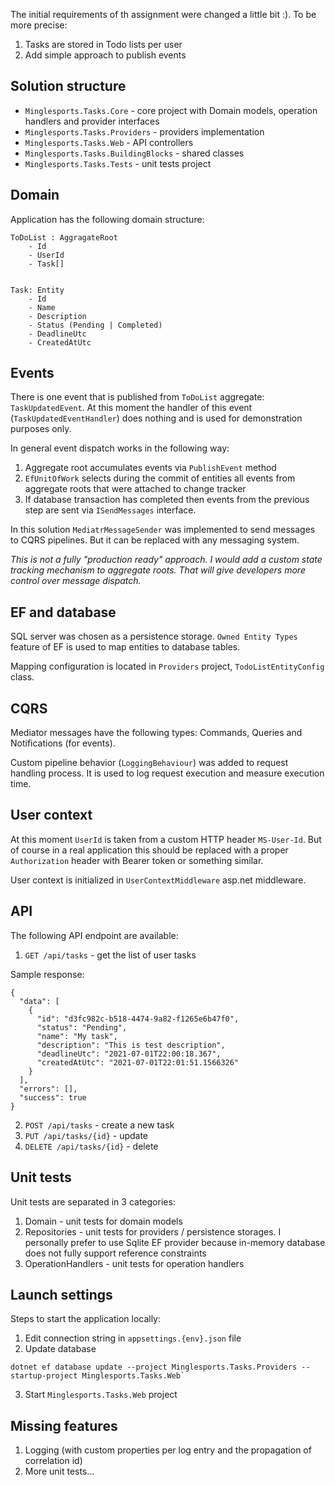 The initial requirements of th assignment were changed a little bit :). To be more precise: 

1. Tasks are stored in Todo lists per user
2. Add simple approach to publish events  

## Solution structure

* `Minglesports.Tasks.Core` - core project with Domain models, operation handlers and provider interfaces
* `Minglesports.Tasks.Providers` - providers implementation
* `Minglesports.Tasks.Web` - API controllers
* `Minglesports.Tasks.BuildingBlocks` - shared classes
* `Minglesports.Tasks.Tests` - unit tests project

## Domain

Application has the following domain structure:

```
ToDoList : AggragateRoot
    - Id
    - UserId 
    - Task[]


Task: Entity
    - Id
    - Name
    - Description
    - Status (Pending | Completed)
    - DeadlineUtc
    - CreatedAtUtc
```

## Events

There is one event that is published from `ToDoList` aggregate: `TaskUpdatedEvent`. At this moment the handler of this event (`TaskUpdatedEventHandler`) does nothing and is used for demonstration purposes only.

In general event dispatch works in the following way: 

1. Aggregate root accumulates events via `PublishEvent` method
2. `EfUnitOfWork` selects during the commit of entities all events from  aggregate roots that were attached to change tracker 
3. If database transaction has completed then events from the previous step are sent via `ISendMessages` interface.

In this solution `MediatrMessageSender` was implemented to send messages to CQRS pipelines. But it can be replaced with any messaging system.

*This is not a fully "production ready" approach. I would add a custom state tracking mechanism to aggregate roots. That will give developers more control over message dispatch.*

## EF and database

SQL server was chosen as a persistence storage. `Owned Entity Types` feature of EF is used to map entities to database tables.

Mapping configuration is located in `Providers` project, `TodoListEntityConfig` class.

## CQRS

Mediator messages have the following types: Commands, Queries and Notifications (for events).

Custom pipeline behavior (`LoggingBehaviour`) was added to request handling process. It is used to log request execution and measure execution time.

## User context

At this moment `UserId` is taken from a custom HTTP header `MS-User-Id`. But of course in a real application this should be replaced with a proper `Authorization` header with Bearer token or something similar.

User context is initialized in `UserContextMiddleware` asp.net middleware. 

## API

The following API endpoint are available:
1. `GET /api/tasks` - get the list of user tasks 

Sample response:
```
{
  "data": [
    {
      "id": "d3fc982c-b518-4474-9a82-f1265e6b47f0",
      "status": "Pending",
      "name": "My task",
      "description": "This is test description",
      "deadlineUtc": "2021-07-01T22:00:18.367",
      "createdAtUtc": "2021-07-01T22:01:51.1566326"
    }
  ],
  "errors": [],
  "success": true
}
```

2. `POST /api/tasks` - create a new task
3. `PUT /api/tasks/{id}` - update
3. `DELETE /api/tasks/{id}` - delete

## Unit tests

Unit tests are separated in 3 categories:
1. Domain - unit tests for domain models
2. Repositories - unit tests for providers / persistence storages. I personally prefer to use Sqlite EF provider because in-memory database does not fully support reference constraints
3. OperationHandlers - unit tests for operation handlers

## Launch settings

Steps to start the application locally:
1. Edit connection string in `appsettings.{env}.json` file
2. Update database 
```
dotnet ef database update --project Minglesports.Tasks.Providers --startup-project Minglesports.Tasks.Web`  
```
3. Start `Minglesports.Tasks.Web` project

## Missing features

1. Logging (with custom properties per log entry and the propagation of correlation id)
2. More unit tests...


